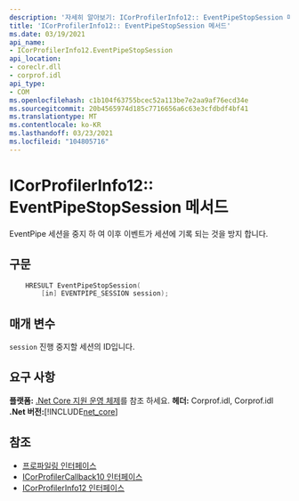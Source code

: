 ```yaml
---
description: '자세히 알아보기: ICorProfilerInfo12:: EventPipeStopSession 메서드'
title: 'ICorProfilerInfo12:: EventPipeStopSession 메서드'
ms.date: 03/19/2021
api_name:
- ICorProfilerInfo12.EventPipeStopSession
api_location:
- coreclr.dll
- corprof.idl
api_type:
- COM
ms.openlocfilehash: c1b104f63755bcec52a113be7e2aa9af76ecd34e
ms.sourcegitcommit: 20b4565974d185c7716656a6c63e3cfdbdf4bf41
ms.translationtype: MT
ms.contentlocale: ko-KR
ms.lasthandoff: 03/23/2021
ms.locfileid: "104805716"
---
```

# <a name="icorprofilerinfo12eventpipestopsession-method"></a>ICorProfilerInfo12:: EventPipeStopSession 메서드

EventPipe 세션을 중지 하 여 이후 이벤트가 세션에 기록 되는 것을 방지 합니다.
  
## <a name="syntax"></a>구문  
  
```cpp  
    HRESULT EventPipeStopSession(
        [in] EVENTPIPE_SESSION session);
```  
  
## <a name="parameters"></a>매개 변수

`session` 진행 중지할 세션의 ID입니다.

## <a name="requirements"></a>요구 사항  

**플랫폼:** [.Net Core 지원 운영 체제](../../../core/install/windows.md?pivots=os-windows)를 참조 하세요.
**헤더:** Corprof.idl, Corprof.idl **.Net 버전:**[!INCLUDE[net_core](../../../../includes/net-core-50-md.md)]
  
## <a name="see-also"></a>참조

- [프로파일링 인터페이스](profiling-interfaces.md)
- [ICorProfilerCallback10 인터페이스](icorprofilercallback10-interface.md)
- [ICorProfilerInfo12 인터페이스](icorprofilerinfo12-interface.md)
